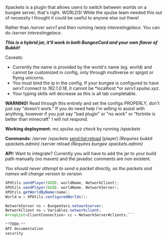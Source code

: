 Xpackets is a plugin that allows users to switch between worlds on a bungee server, that's right. WORLDS! While the xpulse team needed this out of necessity I thought it could be useful to anyone else out there!

Rather than */server serv1* and then running */warp interestingplace*.
You can do */server interestingplace*.

***This is a hybrid jar, it'll work in both BungeeCord and your own flavor of Bukkit!***

Caveats:
- Currently the name is provided by the world's name (eg. world) and cannot be customized in config, only through multiverse or spigot or flying unicorns.
- You must bind the ip in the config. If your bungee is configured to have *serv1* connect to *192.1.0.18*, it cannot be *localhost *or *serv1.xpulse.xyz*.
- Your typing skills will decrease as this is all tab completable.

**WARNING!**
Read through this entirely and set the configs PROPERLY, don't just say "doesn't work."
If you do need help i'm willing to assist with anything, however if you just say "bad plugin" or "no work" or "fortnite is better than minecraft" I will not respond.

**Working deployment:** _mc.xpulse.xyz check_ by running _/xpackets_

**Commands:**
/server <world>
/xpackets <send:list:reload> [player] *(Requires bukkit* *xpackets.admin)*
/server reload *(Requires bungee xpackets.admin)*

**API:**
Want to integrate?
Currently you will have to add the jar to your build path manually (no maven) and the javadoc comments are non existent.

*You should never attempt to send a packet directly, as the packets and names will change version to version.*
```java
XPUtils.sendPlayer(UUID, worldName, NetworkClient);
XPUtils.sendPlayer(UUID, worldName, NetworkServer);
XPUtils.getWorldByName(name);
World w = XPUtils.configuredWorlds();

NetworkServer ns = BungeeVars.networkserver;
NetworkClient ns = Variables.networkclient;
ArrayList<ClientConnection> cc = NetworkServer#clients;```

**TODO:**
API documentation
security
